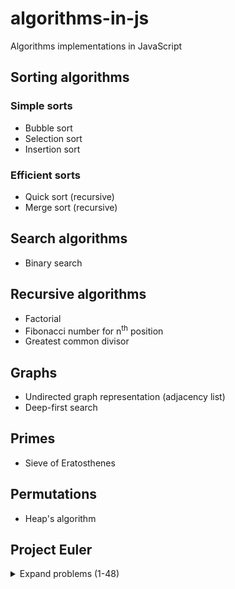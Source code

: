 # algorithms-in-js

Algorithms implementations in JavaScript

## Sorting algorithms

### Simple sorts

- Bubble sort
- Selection sort
- Insertion sort

### Efficient sorts

- Quick sort (recursive)
- Merge sort (recursive)

## Search algorithms

- Binary search

## Recursive algorithms

- Factorial
- Fibonacci number for n<sup>th</sup> position
- Greatest common divisor

## Graphs

- Undirected graph representation (adjacency list)
- Deep-first search

## Primes

- Sieve of Eratosthenes

## Permutations

- Heap's algorithm

## Project Euler

<details>
  <summary>Expand problems (1-48)</summary>

- Problem 1: Multiples of 3 and 5
- Problem 2: Even Fibonacci numbers
- Problem 3: Largest prime factor
- Problem 4: Largest palindrome product
- Problem 5: Smallest multiple
- Problem 6: Sum square difference
- Problem 7: 10001st prime
- Problem 8: Largest product in a series
- Problem 9: Special Pythagorean triplet
- Problem 10: Summation of primes
- Problem 11: Largest product in a grid
- Problem 12: Highly divisible triangular number
- Problem 13: Large sum
- Problem 14: Longest Collatz sequence
- Problem 15: Lattice paths
- Problem 16: Power digit sum
- Problem 17: Number letter counts
- Problem 18: Maximum path sum I
- Problem 19: Counting Sundays
- Problem 20: Factorial digit sum
- Problem 21: Amicable numbers
- Problem 22: Names scores
- Problem 23: Non-abundant sums
- Problem 24: Lexicographic permutations
- Problem 25: 1000-digit Fibonacci number
- Problem 26: Reciprocal cycles
- Problem 27: Quadratic primes
- Problem 28: Number spiral diagonals
- Problem 29: Distinct powers
- Problem 30: Digit fifth powers
- Problem 31: Coin sums
- Problem 32: Pandigital products
- Problem 33: Digit canceling fractions
- Problem 34: Digit factorials
- Problem 35: Circular primes
- Problem 36: Double-base palindromes
- Problem 37: Truncatable primes
- Problem 38: Pandigital multiples
- Problem 39: Integer right triangles
- Problem 40: Champernowne's constant
- Problem 41: Pandigital prime
- Problem 42: Coded triangle numbers
- Problem 43: Sub-string divisibility
- Problem 44: Pentagon numbers
- Problem 45: Triangular, pentagonal, and hexagonal
- Problem 46: Goldbach's other conjecture
- Problem 47: Distinct primes factors
- Problem 48: Self powers

</details>
